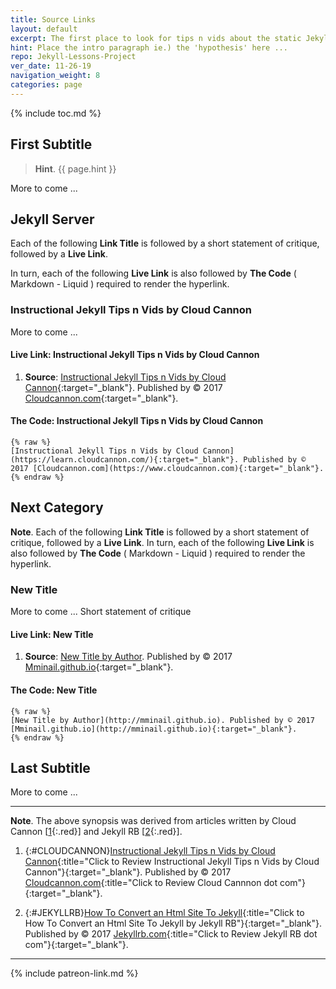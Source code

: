 ```yaml
---
title: Source Links
layout: default
excerpt: The first place to look for tips n vids about the static Jekyll server is Cloud Cannon ...
hint: Place the intro paragraph ie.) the 'hypothesis' here ...
repo: Jekyll-Lessons-Project
ver_date: 11-26-19
navigation_weight: 8
categories: page
---
```

{% include toc.md %}

## First Subtitle

> **Hint**. {{ page.hint }}

More to come ...

## Jekyll Server

Each of the following **Link Title** is followed by a short statement of critique, followed by a **Live Link**.

In turn, each of the following **Live Link** is also followed by **The Code** ( Markdown - Liquid ) required to render the hyperlink.

### Instructional Jekyll Tips n Vids by Cloud Cannon

More to come ...

#### Live Link: Instructional Jekyll Tips n Vids by Cloud Cannon

1. **Source**: [Instructional Jekyll Tips n Vids by Cloud Cannon](https://learn.cloudcannon.com/){:target="_blank"}. Published by © 2017 [Cloudcannon.com](https://www.cloudcannon.com){:target="_blank"}.

#### The Code: Instructional Jekyll Tips n Vids by Cloud Cannon

```liquid
{% raw %}
[Instructional Jekyll Tips n Vids by Cloud Cannon](https://learn.cloudcannon.com/){:target="_blank"}. Published by © 2017 [Cloudcannon.com](https://www.cloudcannon.com){:target="_blank"}.
{% endraw %}
```

## Next Category

**Note**. Each of the following **Link Title** is followed by a short statement of critique, followed by a **Live Link**. In turn, each of the following **Live Link** is also followed by **The Code** ( Markdown - Liquid ) required to render the hyperlink.

### New Title

More to come ... Short statement of critique

#### Live Link: New Title

1. **Source**: [New Title by Author](http://mminail.github.io). Published by © 2017 [Mminail.github.io](http://mminail.github.io){:target="_blank"}.

#### The Code: New Title

```liquid
{% raw %}
[New Title by Author](http://mminail.github.io). Published by © 2017 [Mminail.github.io](http://mminail.github.io){:target="_blank"}.
{% endraw %}
```

## Last Subtitle

More to come ...

***

**Note**. The above synopsis was derived from articles written by Cloud Cannon [[1](#CLOUDCANNON){:.red}] and Jekyll RB [[2](#JEKYLLRB){:.red}].

1. {:#CLOUDCANNON}[Instructional Jekyll Tips n Vids by Cloud Cannon](https://learn.cloudcannon.com/){:title="Click to Review Instructional Jekyll Tips n Vids by Cloud Cannon"}{:target="_blank"}. Published by © 2017 [Cloudcannon.com](https://www.cloudcannon.com){:title="Click to Review Cloud Cannnon dot com"}{:target="_blank"}.

1. {:#JEKYLLRB}[How To Convert an Html Site To Jekyll](http://jekyllrb.com/tutorials/convert-site-to-jekyll/){:title="Click to How To Convert an Html Site To Jekyll by Jekyll RB"}{:target="_blank"}. Published by © 2017 [Jekyllrb.com](http://jekyllrb.com){:title="Click to Review Jekyll RB dot com"}{:target="_blank"}.

***

{% include patreon-link.md %}
